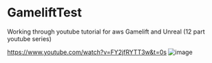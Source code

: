 # GameliftTest
Working through youtube tutorial for aws Gamelift and Unreal (12 part youtube series)

https://www.youtube.com/watch?v=FY2jfRYTT3w&t=0s
![image](https://user-images.githubusercontent.com/3318539/177704632-7347b013-e7c8-4024-80f5-b5e92105cba5.png)
